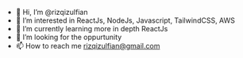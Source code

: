 - 👋 Hi, I’m @rizqizulfian
- 👀 I’m interested in ReactJs, NodeJs, Javascript, TailwindCSS, AWS
- 🌱 I’m currently learning more in depth ReactJs
- 💞️ I’m looking for the oppurtunity
- 📫 How to reach me rizqizulfian@gmail.com

<!---
rizqizulfian/rizqizulfian is a ✨ special ✨ repository because its `README.md` (this file) appears on your GitHub profile.
You can click the Preview link to take a look at your changes.
--->
